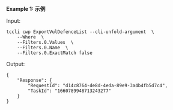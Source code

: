 **Example 1: 示例**



Input: 

```
tccli cwp ExportVulDefenceList --cli-unfold-argument  \
    --Where  \
    --Filters.0.Values  \
    --Filters.0.Name  \
    --Filters.0.ExactMatch false
```

Output: 
```
{
    "Response": {
        "RequestId": "d14c8764-de8d-4eda-89e9-3a4b4fb5d7c4",
        "TaskId": "1660789948713243277"
    }
}
```

